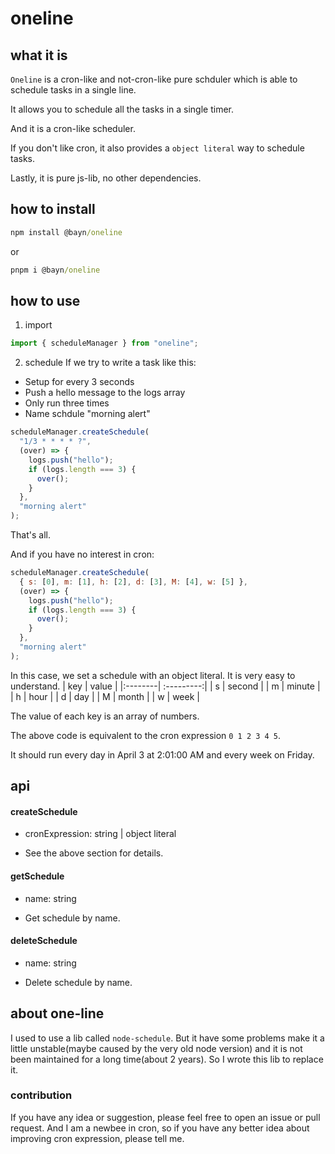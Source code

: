 # oneline

## what it is

`Oneline` is a cron-like and not-cron-like pure schduler which is able to schedule tasks in a single line.

It allows you to schedule all the tasks in a single timer.

And it is a cron-like scheduler.

If you don't like cron, it also provides a `object literal` way to schedule tasks.

Lastly, it is pure js-lib, no other dependencies.

## how to install

```cmd
npm install @bayn/oneline
```

or

```cmd
pnpm i @bayn/oneline
```

## how to use

1. import

```js
import { scheduleManager } from "oneline";
```

2. schedule
   If we try to write a task like this:

- Setup for every 3 seconds
- Push a hello message to the logs array
- Only run three times
- Name schdule "morning alert"

```js
scheduleManager.createSchedule(
  "1/3 * * * * ?",
  (over) => {
    logs.push("hello");
    if (logs.length === 3) {
      over();
    }
  },
  "morning alert"
);
```

That's all.

And if you have no interest in cron:

```js
scheduleManager.createSchedule(
  { s: [0], m: [1], h: [2], d: [3], M: [4], w: [5] },
  (over) => {
    logs.push("hello");
    if (logs.length === 3) {
      over();
    }
  },
  "morning alert"
);
```

In this case, we set a schedule with an object literal.
It is very easy to understand.
| key | value |
|:--------| :---------:|
| s | second |
| m | minute |
| h | hour |
| d | day |
| M | month |
| w | week |

The value of each key is an array of numbers.

The above code is equivalent to the cron expression `0 1 2 3 4 5`.

It should run every day in April 3 at 2:01:00 AM and every week on Friday.

## api

#### createSchedule

- cronExpression: string | object literal

- See the above section for details.

#### getSchedule

- name: string

- Get schedule by name.

#### deleteSchedule

- name: string

- Delete schedule by name.

## about one-line

I used to use a lib called `node-schedule`.
But it have some problems make it a little unstable(maybe caused by the very old node version) and it is not been maintained for a long time(about 2 years).
So I wrote this lib to replace it.

### contribution

If you have any idea or suggestion, please feel free to open an issue or pull request.
And I am a newbee in cron, so if you have any better idea about improving cron expression, please tell me.
